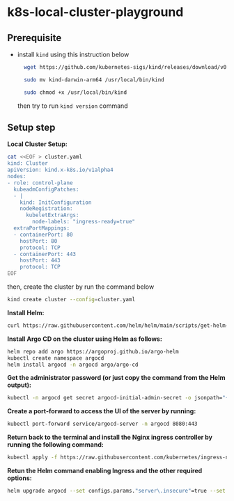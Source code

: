 # k8s-local-cluster-playground


## Prerequisite
- install `kind` using this instruction below
  ```sh
    wget https://github.com/kubernetes-sigs/kind/releases/download/v0.26.0/kind-darwin-arm64
  ```

  ```sh
    sudo mv kind-darwin-arm64 /usr/local/bin/kind
  ```

  ```sh
    sudo chmod +x /usr/local/bin/kind
  ```

  then try to run `kind version` command



## Setup step

<b>Local Cluster Setup:</b>
  
```sh
cat <<EOF > cluster.yaml
kind: Cluster
apiVersion: kind.x-k8s.io/v1alpha4
nodes:
- role: control-plane
  kubeadmConfigPatches:
  - |
    kind: InitConfiguration
    nodeRegistration:
      kubeletExtraArgs:
        node-labels: "ingress-ready=true"
  extraPortMappings:
  - containerPort: 80
    hostPort: 80
    protocol: TCP
  - containerPort: 443
    hostPort: 443
    protocol: TCP
EOF
```
then, create the cluster by run the command below

```sh
kind create cluster --config=cluster.yaml
```

<b>Install Helm:</b>
  

```sh
curl https://raw.githubusercontent.com/helm/helm/main/scripts/get-helm-3 | bash
```

<b>Install Argo CD on the cluster using Helm as follows:</b>

```sh
helm repo add argo https://argoproj.github.io/argo-helm
kubectl create namespace argocd
helm install argocd -n argocd argo/argo-cd

```

<b>Get the administrator password (or just copy the command from the Helm output):</b>

```sh
kubectl -n argocd get secret argocd-initial-admin-secret -o jsonpath="{.data.password}" | base64 -d
```

<b>Create a port-forward to access the UI of the server by running:</b>


```sh
kubectl port-forward service/argocd-server -n argocd 8080:443
```

<b>Return back to the terminal and install the Nginx ingress controller by running the following command:</b>
```sh
kubectl apply -f https://raw.githubusercontent.com/kubernetes/ingress-nginx/master/deploy/static/provider/kind/deploy.yaml
```

<b>Retun the Helm command enabling Ingress and the other required options:</b>

```sh
helm upgrade argocd --set configs.params."server\.insecure"=true --set server.ingress.enabled=true  --set server.ingress.ingressClassName="nginx" -n argocd argo/argo-cd
```